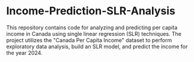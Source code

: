# Income-Prediction-SLR-Analysis
This repository contains code for analyzing and predicting per capita income in Canada using single linear regression (SLR) techniques. The project utilizes the "Canada Per Capita Income" dataset to perform exploratory data analysis, build an SLR model, and predict the income for the year 2024. 
